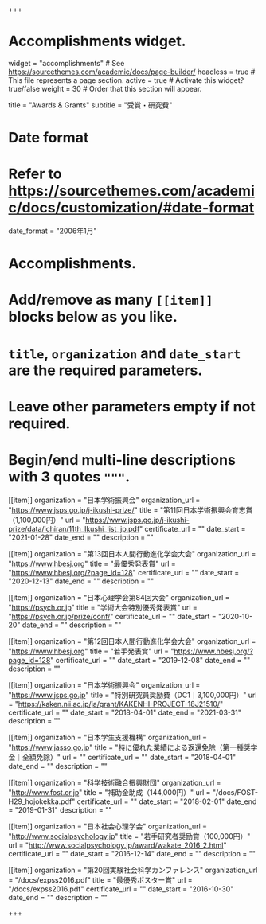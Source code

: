 +++
# Accomplishments widget.
widget = "accomplishments"  # See https://sourcethemes.com/academic/docs/page-builder/
headless = true  # This file represents a page section.
active = true  # Activate this widget? true/false
weight = 30  # Order that this section will appear.

title = "Awards & Grants"
subtitle = "受賞・研究費"

# Date format
#   Refer to https://sourcethemes.com/academic/docs/customization/#date-format
date_format = "2006年1月"

# Accomplishments.
#   Add/remove as many `[[item]]` blocks below as you like.
#   `title`, `organization` and `date_start` are the required parameters.
#   Leave other parameters empty if not required.
#   Begin/end multi-line descriptions with 3 quotes `"""`.

[[item]]
  organization = "日本学術振興会"
  organization_url = "https://www.jsps.go.jp/j-ikushi-prize/"
  title = "第11回日本学術振興会育志賞（1,100,000円）"
  url = "https://www.jsps.go.jp/j-ikushi-prize/data/ichiran/11th_Ikushi_list_jp.pdf"
  certificate_url = ""
  date_start = "2021-01-28"
  date_end = ""
  description = ""

[[item]]
  organization = "第13回日本人間行動進化学会大会"
  organization_url = "https://www.hbesj.org"
  title = "最優秀発表賞"
  url = "https://www.hbesj.org/?page_id=128"
  certificate_url = ""
  date_start = "2020-12-13"
  date_end = ""
  description = ""

[[item]]
  organization = "日本心理学会第84回大会"
  organization_url = "https://psych.or.jp"
  title = "学術大会特別優秀発表賞"
  url = "https://psych.or.jp/prize/conf/"
  certificate_url = ""
  date_start = "2020-10-20"
  date_end = ""
  description = ""

[[item]]
  organization = "第12回日本人間行動進化学会大会"
  organization_url = "https://www.hbesj.org"
  title = "若手発表賞"
  url = "https://www.hbesj.org/?page_id=128"
  certificate_url = ""
  date_start = "2019-12-08"
  date_end = ""
  description = ""

[[item]]
  organization = "日本学術振興会"
  organization_url = "https://www.jsps.go.jp"
  title = "特別研究員奨励費（DC1｜3,100,000円）"
  url = "https://kaken.nii.ac.jp/ja/grant/KAKENHI-PROJECT-18J21510/"
  certificate_url = ""
  date_start = "2018-04-01"
  date_end = "2021-03-31"
  description = ""

[[item]]
  organization = "日本学生支援機構"
  organization_url = "https://www.jasso.go.jp"
  title = "特に優れた業績による返還免除（第一種奨学金｜全額免除）"
  url = ""
  certificate_url = ""
  date_start = "2018-04-01"
  date_end = ""
  description = ""

[[item]]
  organization = "科学技術融合振興財団"
  organization_url = "http://www.fost.or.jp"
  title = "補助金助成（144,000円）"
  url = "/docs/FOST-H29_hojokekka.pdf"
  certificate_url = ""
  date_start = "2018-02-01"
  date_end = "2019-01-31"
  description = ""

[[item]]
  organization = "日本社会心理学会"
  organization_url = "http://www.socialpsychology.jp"
  title = "若手研究者奨励賞（100,000円）"
  url = "http://www.socialpsychology.jp/award/wakate_2016_2.html"
  certificate_url = ""
  date_start = "2016-12-14"
  date_end = ""
  description = ""

[[item]]
  organization = "第20回実験社会科学カンファレンス"
  organization_url = "/docs/expss2016.pdf"
  title = "最優秀ポスター賞"
  url = "/docs/expss2016.pdf"
  certificate_url = ""
  date_start = "2016-10-30"
  date_end = ""
  description = ""

+++
